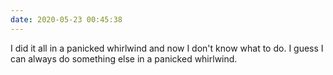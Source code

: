 ```yaml
---
date: 2020-05-23 00:45:38
---
```

I did it all in a panicked whirlwind and now I don't know what to do. I guess I can always do something else in a panicked whirlwind.
